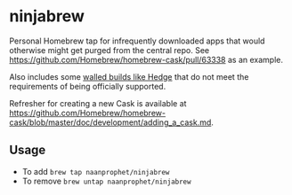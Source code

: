# ninjabrew
Personal Homebrew tap for infrequently downloaded apps that would otherwise might get purged from the central repo. See https://github.com/Homebrew/homebrew-cask/pull/63338 as an example.

Also includes some [walled builds like Hedge](https://github.com/Homebrew/homebrew-cask/pull/47414) that do not meet the requirements of being officially supported.

Refresher for creating a new Cask is available at https://github.com/Homebrew/homebrew-cask/blob/master/doc/development/adding_a_cask.md.

## Usage

* To add `brew tap naanprophet/ninjabrew`
* To remove `brew untap naanprophet/ninjabrew`
